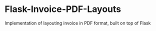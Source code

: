 # Flask-Invoice-PDF-Layouts
Implementation of layouting invoice in PDF format, built on top of Flask
